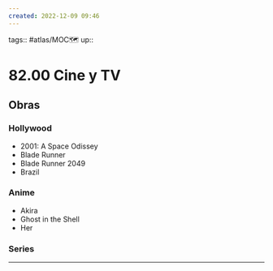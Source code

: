 ```yaml
---
created: 2022-12-09 09:46
---
```

tags:: #atlas/MOC🗺 
up::
# 82.00 Cine y TV
## Obras
### Hollywood
- 2001: A Space Odissey
- Blade Runner
- Blade Runner 2049
- Brazil
### Anime
- Akira
- Ghost in the Shell
- Her
### Series

___
